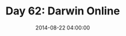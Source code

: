 ---
permalink: /jekyll/update/2014/08/22/day62
redirect_to: http://arounddh.elotroalex.com/jekyll/update/2014/08/22/day62
layout: post
title:  "Day 62: Darwin Online"
date:   2014-08-22 04:00:00
categories: jekyll update
---